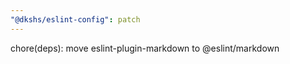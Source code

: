 ```yaml
---
"@dkshs/eslint-config": patch
---
```


chore(deps): move eslint-plugin-markdown to @eslint/markdown
